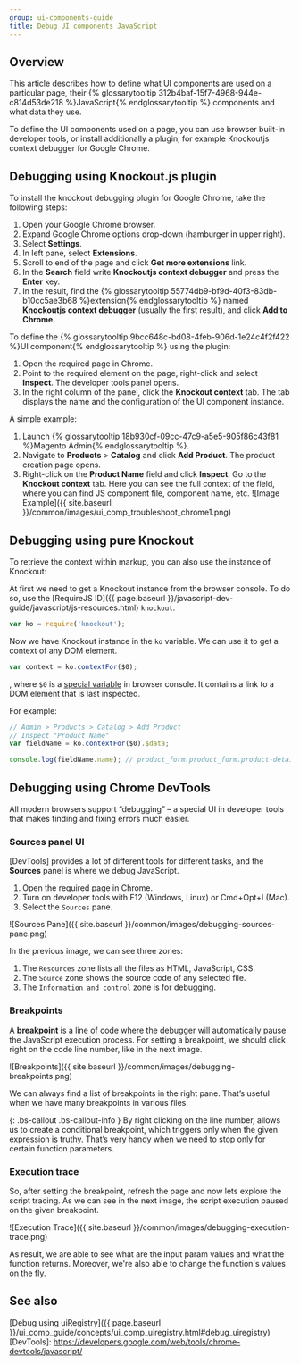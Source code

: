 ```yaml
---
group: ui-components-guide
title: Debug UI components JavaScript
---
```


## Overview

This article describes how to define what UI components are used on a particular page, their {% glossarytooltip 312b4baf-15f7-4968-944e-c814d53de218 %}JavaScript{% endglossarytooltip %} components and what data they use.

To define the UI components used on a page, you can use browser built-in developer tools, or install additionally a plugin, for example Knockoutjs context debugger for Google Chrome.

## Debugging using Knockout.js plugin

To install the knockout debugging plugin for Google Chrome, take the following steps:

1. Open your Google Chrome browser.
2. Expand Google Chrome options drop-down (hamburger in upper right).
3. Select **Settings**.
4. In left pane, select **Extensions**.
5. Scroll to end of the page and click **Get more extensions** link.
6. In the **Search** field write **Knockoutjs context debugger** and press the **Enter** key.
7. In the result, find the {% glossarytooltip 55774db9-bf9d-40f3-83db-b10cc5ae3b68 %}extension{% endglossarytooltip %} named **Knockoutjs context debugger** (usually the first result), and click **Add to Chrome**.

To define the {% glossarytooltip 9bcc648c-bd08-4feb-906d-1e24c4f2f422 %}UI component{% endglossarytooltip %} using the plugin:

1. Open the required page in Chrome.
2. Point to the required element on the page, right-click and select **Inspect**. The developer tools panel opens.
3. In the right column of the panel, click the **Knockout context** tab. The tab displays the name and the configuration of the UI component instance.

A simple example:

1. Launch {% glossarytooltip 18b930cf-09cc-47c9-a5e5-905f86c43f81 %}Magento Admin{% endglossarytooltip %}.
2. Navigate to **Products** > **Catalog** and click **Add Product**. The product creation page opens.
3. Right-click on the **Product Name** field and click **Inspect**. Go to the **Knockout context** tab. Here you can see the full context of the field, where you can find JS component file, component name, etc.
![Image Example]({{ site.baseurl }}/common/images/ui_comp_troubleshoot_chrome1.png)

## Debugging using pure Knockout

To retrieve the context within markup, you can also use the instance of Knockout:

At first we need to get a Knockout instance from the browser console. To do so, use the [RequireJS ID]({{ page.baseurl }}/javascript-dev-guide/javascript/js-resources.html) `knockout`.

```javascript
var ko = require('knockout');
```

Now we have Knockout instance in the `ko` variable. We can use it to get a context of any DOM element.

```javascript
var context = ko.contextFor($0);
```

, where `$0` is a [special variable](https://developers.google.com/web/tools/chrome-devtools/debug/command-line/command-line-reference#section-1) in browser console. It contains a link to a DOM element that is last inspected.

For example:
```javascript
// Admin > Products > Catalog > Add Product
// Inspect "Product Name"
var fieldName = ko.contextFor($0).$data;

console.log(fieldName.name); // product_form.product_form.product-details.container_name.name
```

## Debugging using Chrome DevTools

All modern browsers support “debugging” – a special UI in developer tools that makes finding and fixing errors much easier. 

### Sources panel UI

[DevTools] provides a lot of different tools for different tasks, and the **Sources** panel is where we debug JavaScript.

1. Open the required page in Chrome.
2. Turn on developer tools with F12 (Windows, Linux) or Cmd+Opt+I (Mac).
3. Select the `Sources` pane.

![Sources Pane]({{ site.baseurl }}/common/images/debugging-sources-pane.png)

In the previous image, we can see three zones:

1. The `Resources` zone lists all the files as HTML, JavaScript, CSS.
2. The `Source` zone shows the source code of any selected file.
3. The `Information and control` zone is for debugging.

### Breakpoints

A **breakpoint** is a line of code where the debugger will automatically pause the JavaScript execution process.
For setting a breakpoint, we should click right on the code line number, like in the next image.

![Breakpoints]({{ site.baseurl }}/common/images/debugging-breakpoints.png)

We can always find a list of breakpoints in the right pane. That’s useful when we have many breakpoints in various files.

{: .bs-callout .bs-callout-info }
By right clicking on the line number, allows us to create a conditional breakpoint, which triggers only when the given expression is truthy. That’s very handy when we need to stop only for certain function parameters.

### Execution trace

So, after setting the breakpoint, refresh the page and now lets explore the script tracing. As we can see in the next image, the script execution paused on the given breakpoint.

![Execution Trace]({{ site.baseurl }}/common/images/debugging-execution-trace.png)

As result, we are able to see what are the input param values and what the function returns. Moreover, we're also able to change the function's values on the fly.

## See also

[Debug using uiRegistry]({{ page.baseurl }}/ui_comp_guide/concepts/ui_comp_uiregistry.html#debug_uiregistry)
[DevTools]: https://developers.google.com/web/tools/chrome-devtools/javascript/